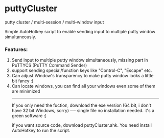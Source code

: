 puttyCluster
============

putty cluster / multi-session / multi-window input

Simple AutoHotkey script to enable sending input to multiple putty window simultaneously.

<h3>Features:</h3>
<ol>
   <li>Send input to multiple putty window simultaneously, missing part in PuTTYCS (PuTTY Command Sender)</li> 
   
   <li>support sending special/function keys like "Control-C", "Escape" etc.</li>
   
   <li>Can adjust Window's transparency to make putty window looks a little bit fancy :)</li>
   
   <li>Can locate windows, you can find all your windows even some of them are minimized</li>

--------------------------

If you only need the fuction, download the exe version (64 bit, i don't have 32 bit Windows, sorry) --- single file no installation needed. it's a green software :) 

if you want source code, download puttyCluster.ahk. You need install AutoHotkey to run the script.
